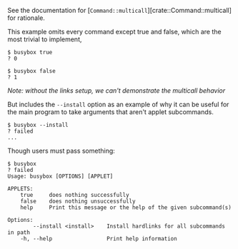 See the documentation for [`Command::multicall`][crate::Command::multicall] for rationale.

This example omits every command except true and false,
which are the most trivial to implement,
```console
$ busybox true
? 0

$ busybox false
? 1

```
*Note: without the links setup, we can't demonstrate the multicall behavior*

But includes the `--install` option as an example of why it can be useful
for the main program to take arguments that aren't applet subcommands.
```console
$ busybox --install
? failed
...

```

Though users must pass something:
```console
$ busybox
? failed
Usage: busybox [OPTIONS] [APPLET]

APPLETS:
    true     does nothing successfully
    false    does nothing unsuccessfully
    help     Print this message or the help of the given subcommand(s)

Options:
        --install <install>    Install hardlinks for all subcommands in path
    -h, --help                 Print help information

```
